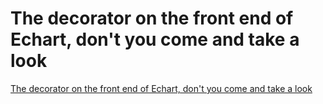 # The decorator on the front end of Echart, don't you come and take a look
[The decorator on the front end of Echart, don't you come and take a look](https://aiwithcloud.com/2022/09/19/the_decorator_on_the_front_end_of_echart_dont_you_come_and_take_a_look/)